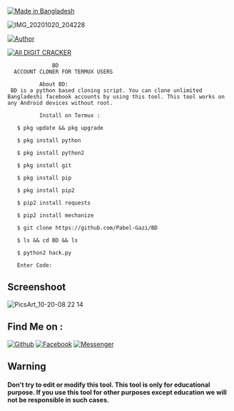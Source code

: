 <p align="left">
<a href="#"><img title="Made in Bangladesh" src="https://img.shields.io/badge/MADE%20IN-BANGLADESH-green?colorA=%23ff0000&colorB=%23017e40&style=for-the-badge"></a>

![IMG_20201020_204228](https://user-images.githubusercontent.com/70365674/96611015-c5cb9480-12eb-11eb-8dfa-c9c715e04385.jpg)

</p>
<a href="https://github.com/Pabel-Gazi"><img title="Author" src="https://img.shields.io/badge/Author-Pabel--Gazi-red.svg?style=for-the-badge&logo=github"></a>
</p>
<p align="left">
<a href="#"><img title="All DIGIT CRACKER" src="https://img.shields.io/badge/Bangladesh   All%20DIGIT CRACKER-white?OmrAha23ff00000&colorB=%2306107e40&style=for-the-badge"></a>

                  BD
      ACCOUNT CLONER FOR TERMUX USERS

              About BD:
     BD is a python based cloning script. You can clone unlimited Bangladeshi facebook accounts by using this tool. This tool works on any Android devices without root.

              Install on Termux :

       $ pkg update && pkg upgrade

       $ pkg install python

       $ pkg install python2

       $ pkg install git

       $ pkg install pip

       $ pkg install pip2

       $ pip2 install requests

       $ pip2 install mechanize

       $ git clone https://github.com/Pabel-Gazi/BD

       $ ls && cd BD && ls

       $ python2 hack.py

       Enter Code:

## Screenshoot

![PicsArt_10-20-08 22 14](https://user-images.githubusercontent.com/70365674/96610717-79805480-12eb-11eb-8923-e34cd1d17774.jpg)






## Find Me on :
[![Github](https://img.shields.io/badge/Github-Pabel--Gazi-green?style=for-the-badge&logo=github)](https://github.com/Pabel-Gazi)
[![Facebook](https://img.shields.io/badge/Facebook-green?style=for-the-badge&logo=facebook)](https://fb.com/pabel.Gazi.73345)
[![Messenger](https://img.shields.io/badge/Chat-Messenger-blue?style=for-the-badge&logo=messenger)](https://m.me/pabel.Gazi.73345)

## Warning

#### Don't try to edit or modify this tool. This tool is only for educational purpose. If you use this tool for other purposes except education we will not be responsible in such cases.


